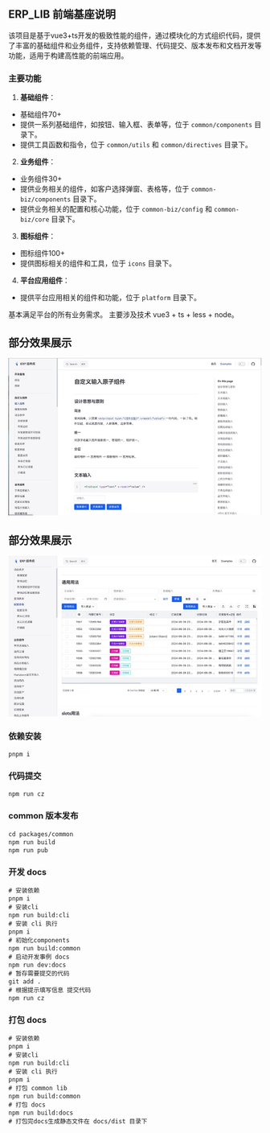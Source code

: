 ## ERP_LIB 前端基座说明
该项目是基于vue3+ts开发的极致性能的组件，通过模块化的方式组织代码，提供了丰富的基础组件和业务组件，支持依赖管理、代码提交、版本发布和文档开发等功能，适用于构建高性能的前端应用。

### 主要功能

1. **基础组件**：
- 基础组件70+
- 提供一系列基础组件，如按钮、输入框、表单等，位于 `common/components` 目录下。
- 提供工具函数和指令，位于 `common/utils` 和 `common/directives` 目录下。

2. **业务组件**：
- 业务组件30+
- 提供业务相关的组件，如客户选择弹窗、表格等，位于 `common-biz/components` 目录下。
- 提供业务相关的配置和核心功能，位于 `common-biz/config` 和 `common-biz/core` 目录下。


3. **图标组件**：
- 图标组件100+
- 提供图标相关的组件和工具，位于 `icons` 目录下。

4. **平台应用组件**：
- 提供平台应用相关的组件和功能，位于 `platform` 目录下。

基本满足平台的所有业务需求。
主要涉及技术 vue3 + ts + less + node。

## 部分效果展示
![image](./imgs/input.jpg)
## 部分效果展示
![image](./imgs/table.jpg)

### 依赖安装

```shell
pnpm i
```

### 代码提交

```shell
npm run cz
```

### common 版本发布

```shell
cd packages/common
npm run build
npm run pub
```

### 开发 docs

```shell
# 安装依赖
pnpm i
# 安装cli
npm run build:cli
# 安装 cli 执行
pnpm i
# 初始化components
npm run build:common
# 启动开发事例 docs
npm run dev:docs
# 暂存需要提交的代码
git add .
# 根据提示填写信息 提交代码
npm run cz
```

### 打包 docs

```shell
# 安装依赖
pnpm i
# 安装cli
npm run build:cli
# 安装 cli 执行
pnpm i
# 打包 common lib
npm run build:common
# 打包 docs
npm run build:docs
# 打包完docs生成静态文件在 docs/dist 目录下
```

